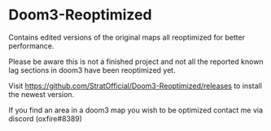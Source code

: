 # Doom3-Reoptimized
Contains edited versions of the original maps all reoptimized for better performance.

Please be aware this is not a finished project and not all the reported known lag sections in doom3 have been reoptimized yet.

Visit https://github.com/StratOfficial/Doom3-Reoptimized/releases to install the newest version.

If you find an area in a doom3 map you wish to be optimized contact me via discord (oxfire#8389)
